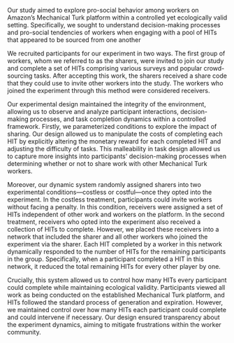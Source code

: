 Our study aimed to explore pro-social behavior among workers on Amazon’s Mechanical Turk platform within a controlled yet ecologically valid setting. Specifically, we sought to understand decision-making processes and pro-social tendencies of workers when engaging with a pool of HITs that appeared to be sourced from one another

We recruited participants for our experiment in two ways. The first group of workers, whom we referred to as the sharers, were invited to join our study and complete a set of HITs comprising various surveys and popular crowd-sourcing tasks. After accepting this work, the sharers received a share code that they could use to invite other workers into the study. The workers who joined the experiment through this method were considered receivers.

Our experimental design maintained the integrity of the environment, allowing us to observe and analyze participant interactions, decision-making processes, and task completion dynamics within a controlled framework. Firstly, we parameterized conditions to explore the impact of sharing. Our design allowed us to manipulate the costs of completing each HIT by explicitly altering the monetary reward for each completed HIT and adjusting the difficulty of tasks. This malleability in task design allowed us to capture more insights into participants' decision-making processes when determining whether or not to share work with other Mechanical Turk workers.

Moreover, our dynamic system randomly assigned sharers into two experimental conditions—costless or costful—once they opted into the experiment. In the costless treatment, participants could invite workers without facing a penalty. In this condition, receivers were assigned a set of HITs independent of other work and workers on the platform. In the second treatment, receivers who opted into the experiment also received a collection of HITs to complete. However, we placed these receivers into a network that included the sharer and all other workers who joined the experiment via the sharer. Each HIT completed by a worker in this network dynamically responded to the number of HITs for the remaining participants in the group. Specifically, when a participant completed a HIT in this network, it reduced the total remaining HITs for every other player by one.

Crucially, this system allowed us to control how many HITs every participant could complete while maintaining ecological validity. Participants viewed all work as being conducted on the established Mechanical Turk platform, and HITs followed the standard process of generation and expiration. However, we maintained control over how many HITs each participant could complete and could intervene if necessary. Our design ensured transparency about the experiment dynamics, aiming to mitigate frustrations within the worker community.
